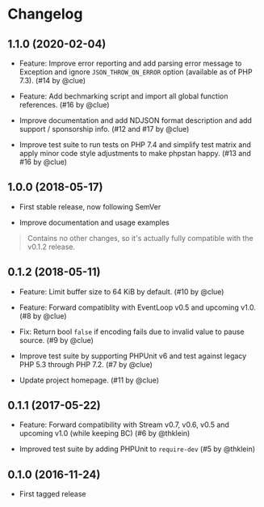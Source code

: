 # Changelog

## 1.1.0 (2020-02-04)

*   Feature: Improve error reporting and add parsing error message to Exception and
    ignore `JSON_THROW_ON_ERROR` option (available as of PHP 7.3).
    (#14 by @clue)

*   Feature: Add bechmarking script and import all global function references.
    (#16 by @clue)

*   Improve documentation and add NDJSON format description and
    add support / sponsorship info.
    (#12 and #17 by @clue)

*   Improve test suite to run tests on PHP 7.4 and simplify test matrix and
    apply minor code style adjustments to make phpstan happy.
    (#13 and #16 by @clue)

## 1.0.0 (2018-05-17)

*   First stable release, now following SemVer

*   Improve documentation and usage examples

> Contains no other changes, so it's actually fully compatible with the v0.1.2 release.

## 0.1.2 (2018-05-11)

*   Feature: Limit buffer size to 64 KiB by default.
    (#10 by @clue)

*   Feature: Forward compatiblity with EventLoop v0.5 and upcoming v1.0.
    (#8 by @clue)

*   Fix: Return bool `false` if encoding fails due to invalid value to pause source.
    (#9 by @clue)

*   Improve test suite by supporting PHPUnit v6 and test against legacy PHP 5.3 through PHP 7.2.
    (#7 by @clue)

*   Update project homepage.
    (#11 by @clue)

## 0.1.1 (2017-05-22)

*   Feature: Forward compatibility with Stream v0.7, v0.6, v0.5 and upcoming v1.0 (while keeping BC)
    (#6 by @thklein)

*   Improved test suite by adding PHPUnit to `require-dev`
    (#5 by @thklein)

## 0.1.0 (2016-11-24)

*   First tagged release
